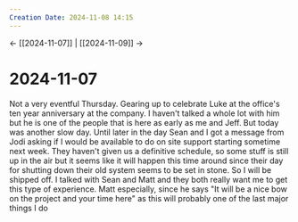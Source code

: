 ```yaml
---
Creation Date: 2024-11-08 14:15
---
```


<- [[2024-11-07]] | [[2024-11-09]]  ->

# 2024-11-07
Not a very eventful Thursday. Gearing up to celebrate Luke at the office's ten year anniversary at the company. I haven't talked a whole lot with him but he is one of the people that is here as early as me and Jeff. But today was another slow day. Until later in the day Sean and I got a message from Jodi asking if I would be available to do on site support starting sometime next week. They haven't given us a definitive schedule, so some stuff is still up in the air but it seems like it will happen this time around since their day for shutting down their old system seems to be set in stone. So I will be shipped off. I talked with Sean and Matt and they both really want me to get this type of experience. Matt especially, since he says "It will be a nice bow on the project and your time here" as this will probably one of the last major things I do 
